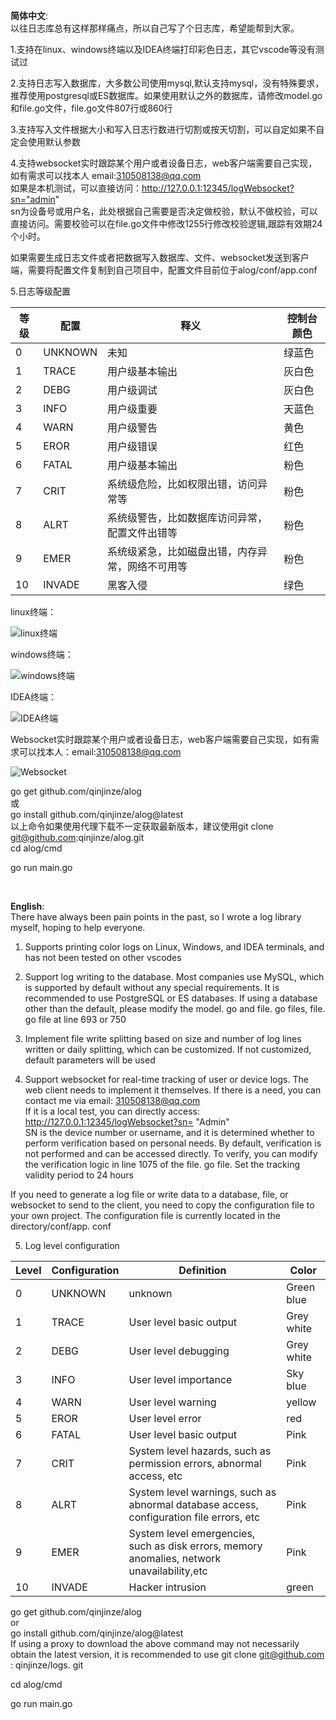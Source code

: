 **简体中文**:  
以往日志库总有这样那样痛点，所以自己写了个日志库，希望能帮到大家。

1.支持在linux、windows终端以及IDEA终端打印彩色日志，其它vscode等没有测试过

2.支持日志写入数据库，大多数公司使用mysql,默认支持mysql，没有特殊要求，推荐使用postgresql或ES数据库。如果使用默认之外的数据库，请修改model.go和file.go文件，file.go文件807行或860行

3.支持写入文件根据大小和写入日志行数进行切割或按天切割，可以自定如果不自定会使用默认参数

4.支持websocket实时跟踪某个用户或者设备日志，web客户端需要自己实现，如有需求可以找本人 email:310508138@qq.com  
如果是本机测试，可以直接访问：http://127.0.0.1:12345/logWebsocket?sn="admin"  
sn为设备号或用户名，此处根据自己需要是否决定做校验，默认不做校验，可以直接访问。需要校验可以在file.go文件中修改1255行修改校验逻辑,跟踪有效期24个小时。  

如果需要生成日志文件或者把数据写入数据库、文件、websocket发送到客户端，需要将配置文件复制到自己项目中，配置文件目前位于alog/conf/app.conf  

5.日志等级配置

| 等级  | 配置      | 释义                       | 控制台颜色 |
| --- | ------- | ------------------------ | ----- |
| 0   | UNKNOWN | 未知                       | 绿蓝色   |
| 1   | TRACE   | 用户级基本输出                  | 灰白色   |
| 2   | DEBG    | 用户级调试                    | 灰白色   |
| 3   | INFO    | 用户级重要                    | 天蓝色   |
| 4   | WARN    | 用户级警告                    | 黄色    |
| 5   | EROR    | 用户级错误                    | 红色    |
| 6   | FATAL   | 用户级基本输出                  | 粉色    |
| 7   | CRIT    | 系统级危险，比如权限出错，访问异常等       | 粉色    |
| 8   | ALRT    | 系统级警告，比如数据库访问异常，配置文件出错等  | 粉色    |
| 9   | EMER    | 系统级紧急，比如磁盘出错，内存异常，网络不可用等 | 粉色    |
| 10  | INVADE  | 黑客入侵                     | 绿色    |

linux终端：

![linux终端](http://150.158.34.122/image/linux.png)

windows终端：

![windows终端](http://150.158.34.122/image/windows.png)

IDEA终端：

![IDEA终端](http://150.158.34.122/image/idea.png)

Websocket实时跟踪某个用户或者设备日志，web客户端需要自己实现，如有需求可以找本人：email:310508138@qq.com

![Websocket](http://150.158.34.122/image/websocket.png)

go get github.com/qinjinze/alog  
或  
go install github.com/qinjinze/alog@latest  
以上命令如果使用代理下载不一定获取最新版本，建议使用git clone git@github.com:qinjinze/alog.git  
cd alog/cmd

go run main.go              

<br>
                 
**English**:  
There have always been pain points in the past, so I wrote a log library myself, hoping to help everyone.

1. Supports printing color logs on Linux, Windows, and IDEA terminals, and has not been tested on other vscodes

2. Support log writing to the database. Most companies use MySQL, which is supported by default without any special requirements. It is recommended to use PostgreSQL or ES databases. If using a database other than the default, please modify the model. go and file. go files, file. go file at line 693 or 750  

3. Implement file write splitting based on size and number of log lines written or daily splitting, which can be customized. If not customized, default parameters will be used  

4. Support websocket for real-time tracking of user or device logs. The web client needs to implement it themselves. If there is a need, you can contact me via email: 310508138@qq.com  
   If it is a local test, you can directly access: http://127.0.0.1:12345/logWebsocket?sn= "Admin"  
   SN is the device number or username, and it is determined whether to perform verification based on personal needs. By default, verification is not performed and can be accessed directly. To verify, you can modify the verification logic in line 1075 of the file. go file. Set the tracking validity period to 24 hours     

If you need to generate a log file or write data to a database, file, or websocket to send to the client, you need to copy the configuration file to your own project. The configuration file is currently located in the directory/conf/app. conf

5. Log level configuration

| Level | Configuration | Definition                                                                                           | Color      |
| ----- | ------------- |------------------------------------------------------------------------------------------------------| ---------- |
| 0     | UNKNOWN       | unknown                                                                                              | Green blue |
| 1     | TRACE         | User level basic output                                                                              | Grey white |
| 2     | DEBG          | User level debugging                                                                                 | Grey white |
| 3     | INFO          | User level importance                                                                                | Sky blue   |
| 4     | WARN          | User level warning                                                                                   | yellow     |
| 5     | EROR          | User level error                                                                                     | red        |
| 6     | FATAL         | User level basic output                                                                              | Pink       |
| 7     | CRIT          | System level hazards, such as permission errors, abnormal access, etc                            | Pink       |
| 8     | ALRT          | System level warnings, such as abnormal database access, configuration file errors, etc          | Pink       |
| 9     | EMER          | System level  emergencies, such as disk errors, memory anomalies, network unavailability,etc | Pink       |
| 10    | INVADE        | Hacker intrusion                                                                                     | green      |

go get github.com/qinjinze/alog   
or  
go install github.com/qinjinze/alog@latest  
If using a proxy to download the above command may not necessarily obtain the latest version, it is recommended to use git clone git@github.com : qinjinze/logs. git  

cd alog/cmd

go run main.go
